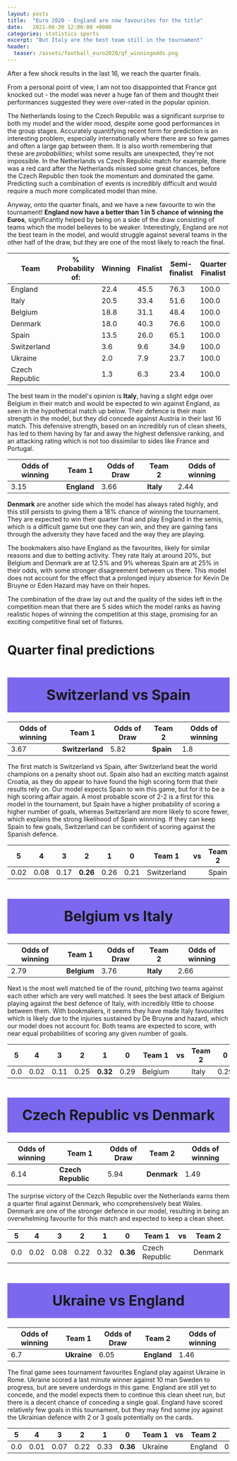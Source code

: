 ```yaml
---
layout: posts
title:  "Euro 2020 - England are now favourites for the title"
date:   2021-06-30 12:00:00 +0000
categories: statistics sports
excerpt: "But Italy are the best team still in the tournament"
header:
  teaser: /assets/football_euro2020/qf_winningodds.png
---
```



After a few shock results in the last 16, we reach the quarter finals.  

From a personal point of view, I am not too disappointed that France got knocked out - the model was never a huge fan of them and thought their performances suggested they were over-rated in the popular opinion.  

The Netherlands losing to the Czech Republic was a significant surprise to both my model and the wider mood, despite some good performances in the group stages. Accurately quantifying recent form for prediction is an interesting problem, especially internationally where there are so few games and often a large gap between them. It is also worth remembering that these are *probabilities*; whilst some results are unexpected, they're not impossible. In the Netherlands vs Czech Republic match for example, there was a red card after the Netherlands missed some great chances, before the Czech Republic then took the momentum and dominated the game. Predicting such a combination of events is incredibly difficult and would require a much more complicated model than mine.  
  

Anyway, onto the quarter finals, and we have a new favourite to win the tournament! **England now have a better than 1 in 5 chance of winning the Euros**, significantly helped by being on a side of the draw consisting of teams which the model believes to be weaker. Interestingly, England are not the best team in the model, and would struggle against several teams in the other half of the draw, but they are one of the most likely to reach the final. 

|Team|% Probability of:| Winning|Finalist|Semi-finalist|Quarter Finalist|
 |--|-|---|-|-|-| 
England| |22.4|45.5|76.3|100.0| 
Italy| |20.5|33.4|51.6|100.0|
Belgium| |18.8|31.1|48.4|100.0|  
Denmark| |18.0|40.3|76.6|100.0|  
Spain| |13.5|26.0|65.1|100.0| 
Switzerland| |3.6|9.6|34.9|100.0|
Ukraine| |2.0|7.9|23.7|100.0|
Czech Republic| |1.3|6.3|23.4|100.0|

  
The best team in the model's opinion is **Italy**, having a slight edge over Belgium in their match and would be expected to win against England, as seen in the hypothetical match up below. Their defence is their main strength in the model, but they did concede against Austria in their last 16 match. This defensive strength, based on an incredibly run of clean sheets, has led to them having by far and away the highest defensive ranking, and an attacking rating which is not too dissimilar to sides like France and Portugal.

|Odds of winning | Team 1| Odds of Draw |Team 2|Odds of winning 
 |-|-|-|-|-| 
 |3.15|**England**|3.66|**Italy**|2.44|
  
**Denmark** are another side which the model has always rated highly, and this still persists to giving them a 18% chance of winning the tournament. They are expected to win their quarter final and play England in the semis, which is a difficult game but one they can win, and they are gaining fans through the adversity they have faced and the way they are playing.  


The bookmakers also have England as the favourites, likely for similar reasons and due to betting activity. They rate Italy at around 20%, but Belgium and Denmark are at 12.5% and 9% whereas Spain are at 25% in their odds, with some stronger disagreement between us there. This model does not account for the effect that a prolonged injury absence for Kevin De Bruyne or Eden Hazard may have on their hopes.  

The combination of the draw lay out and the quality of the sides left in the competition mean that there are 5 sides which the model ranks as having realistic hopes of winning the competition at this stage, promising for an exciting competitive final set of fixtures. 



# Quarter final predictions 


<h1 style="text-align: center; font-size:32px;background-color:mediumslateblue;padding:20px;">Switzerland vs Spain</h1>


|Odds of winning | Team 1| Odds of Draw |Team 2|Odds of winning 
 |-|-|-|-|-| 
 |3.67|**Switzerland**|5.82|**Spain**|1.8| 


The first match is Switzerland vs Spain, after Switzerland beat the world champions on a penalty shoot out. Spain also had an exciting match against Croatia, as they do appear to have found the high scoring form that their results rely on. Our model expects Spain to win this game, but for it to be a high scoring affair again. A most probable score of 2-2 is a first for this model in the tournament, but Spain have a higher probability of scoring a higher number of goals, whereas Switzerland are more likely to score fewer, which explains the strong likelihood of Spain winnning. If they can keep Spain to few goals, Switzerland can be confident of scoring against the Spanish defence. 

|5|4|3|2|1|0| Team 1|vs|Team 2|0|1|2|3|4|5 
 |-|-|-|-|-|-|-|-|-|-|-|-|-|-|-| 
 |0.02|0.08|0.17|**0.26**|0.26|0.21| Switzerland | | Spain |0.12|0.17|**0.22**|0.21|0.15|0.08| 


<h1 style="text-align: center; font-size:32px;background-color:mediumslateblue;padding:20px;">Belgium vs Italy</h1>

|Odds of winning | Team 1| Odds of Draw |Team 2|Odds of winning 
 |-|-|-|-|-| 
 |2.79|**Belgium**|3.76|**Italy**|2.66|


Next is the most well matched tie of the round, pitching two teams against each other which are very well matched. It sees the best attack of Belgium playing against the best defence of Italy, with incredibly little to choose between them. With bookmakers, it seems they have made Italy favourites which is likely due to the injuries sustained by De Bruyne and hazard, which our model does not account for. Both teams are expected to score, with near equal probabilities of scoring any given number of goals. 


|5|4|3|2|1|0| Team 1|vs|Team 2|0|1|2|3|4|5 
 |-|-|-|-|-|-|-|-|-|-|-|-|-|-|-| 
 |0.0|0.02|0.11|0.25|**0.32**|0.29| Belgium | | Italy |0.29|**0.31**|0.26|0.11|0.03|0.0| 




<h1 style="text-align: center; font-size:32px;background-color:mediumslateblue;padding:20px;">Czech Republic vs Denmark</h1>

|Odds of winning | Team 1| Odds of Draw |Team 2|Odds of winning 
 |-|-|-|-|-| 
 |6.14|**Czech Republic**|5.94|**Denmark**|1.49| 


The surprise victory of the Cezch Republic over the Netherlands earns them a quarter final against Denmark, who comprehensively beat Wales. Denmark are one of the stronger defence in our model, resulting in being an overwhelming favourite for this match and expected to keep a clean sheet. 

|5|4|3|2|1|0| Team 1|vs|Team 2|0|1|2|3|4|5 
 |-|-|-|-|-|-|-|-|-|-|-|-|-|-|-| 
 |0.0|0.02|0.08|0.22|0.32|**0.36**| Czech Republic | | Denmark |0.13|0.17|**0.21**|0.19|0.14|0.08|



<h1 style="text-align: center; font-size:32px;background-color:mediumslateblue;padding:20px;">Ukraine vs England</h1>

|Odds of winning | Team 1| Odds of Draw |Team 2|Odds of winning 
 |-|-|-|-|-| 
 |6.7|**Ukraine**|6.05|**England**|1.46| 

The final game sees tournament favourites England play against Ukraine in Rome. Ukraine scored a last minute winner against 10 man Sweden to progress, but are severe underdogs in this game. England are still yet to concede, and the model expects them to continue this clean sheet run, but there is a decent chance of conceding a single goal. England have scored relatively few goals in this tournament, but they may find some joy against the Ukrainian defence with 2 or 3 goals potentially on the cards. 


|5|4|3|2|1|0| Team 1|vs|Team 2|0|1|2|3|4|5 
 |-|-|-|-|-|-|-|-|-|-|-|-|-|-|-| 
 |0.0|0.01|0.07|0.22|0.33|**0.36**| Ukraine | | England |0.13|0.17|**0.21**|0.2|0.14|0.09| 
